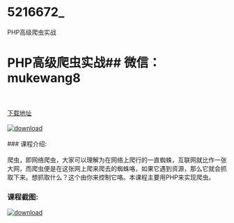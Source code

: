 # 5216672_
PHP高级爬虫实战
# PHP高级爬虫实战## 微信：mukewang8
<br/></br>[下载地址](http://www.36tz.cn/article/5216672 "下载地址")
<br/></br>[![download](http://36tz.cn/muke_img/2020_12_2-3.png "下载地址")](http://www.36tz.cn/article/5216672 "下载地址")
<br/></br>### 课程介绍:<br/></br>爬虫，即网络爬虫，大家可以理解为在网络上爬行的一直蜘蛛，互联网就比作一张大网，而爬虫便是在这张网上爬来爬去的蜘蛛咯，如果它遇到资源，那么它就会抓取下来。想抓取什么？这个由你来控制它咯。本课程主要用PHP来实现爬虫。

### 课程截图:
[![download](http://36tz.cn/muke_img/2020_12_1-3.png "下载地址")](http://www.36tz.cn/article/5216672 "下载地址")
